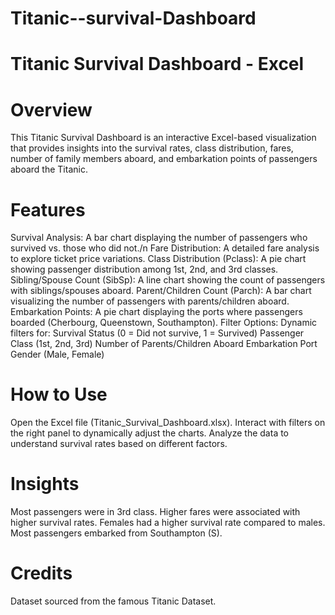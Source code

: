# Titanic--survival-Dashboard
# Titanic Survival Dashboard - Excel
# Overview
This Titanic Survival Dashboard is an interactive Excel-based visualization that provides insights into the survival rates, class distribution, fares, number of family members aboard, and embarkation points of passengers aboard the Titanic.
# Features
Survival Analysis: A bar chart displaying the number of passengers who survived vs. those who did not./n
Fare Distribution: A detailed fare analysis to explore ticket price variations.
Class Distribution (Pclass): A pie chart showing passenger distribution among 1st, 2nd, and 3rd classes.
Sibling/Spouse Count (SibSp): A line chart showing the count of passengers with siblings/spouses aboard.
Parent/Children Count (Parch): A bar chart visualizing the number of passengers with parents/children aboard.
Embarkation Points: A pie chart displaying the ports where passengers boarded (Cherbourg, Queenstown, Southampton).
Filter Options: Dynamic filters for:
Survival Status (0 = Did not survive, 1 = Survived)
Passenger Class (1st, 2nd, 3rd)
Number of Parents/Children Aboard
Embarkation Port
Gender (Male, Female)
# How to Use
Open the Excel file (Titanic_Survival_Dashboard.xlsx).
Interact with filters on the right panel to dynamically adjust the charts.
Analyze the data to understand survival rates based on different factors.
# Insights
Most passengers were in 3rd class.
Higher fares were associated with higher survival rates.
Females had a higher survival rate compared to males.
Most passengers embarked from Southampton (S).
# Credits
Dataset sourced from the famous Titanic Dataset.
